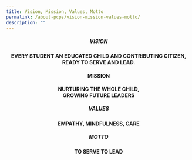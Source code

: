 ```yaml
---
title: Vision, Mission, Values, Motto
permalink: /about-pcps/vision-mission-values-motto/
description: ""
---
```

<center><h5>VISION</h5></center>
<center><b>EVERY STUDENT AN EDUCATED CHILD AND CONTRIBUTING CITIZEN,<br>
	READY TO SERVE AND LEAD.</b></center>
 
<center><h4>MISSION</h4></center>
<center><b>NURTURING THE WHOLE CHILD,<br>
GROWING FUTURE LEADERS</b></center>
 
<center><h5>VALUES</h5></center>
<center><b>EMPATHY, MINDFULNESS, CARE</b></center>

<center><h5>MOTTO</h5></center>
<center><b>TO SERVE TO LEAD</b></center>